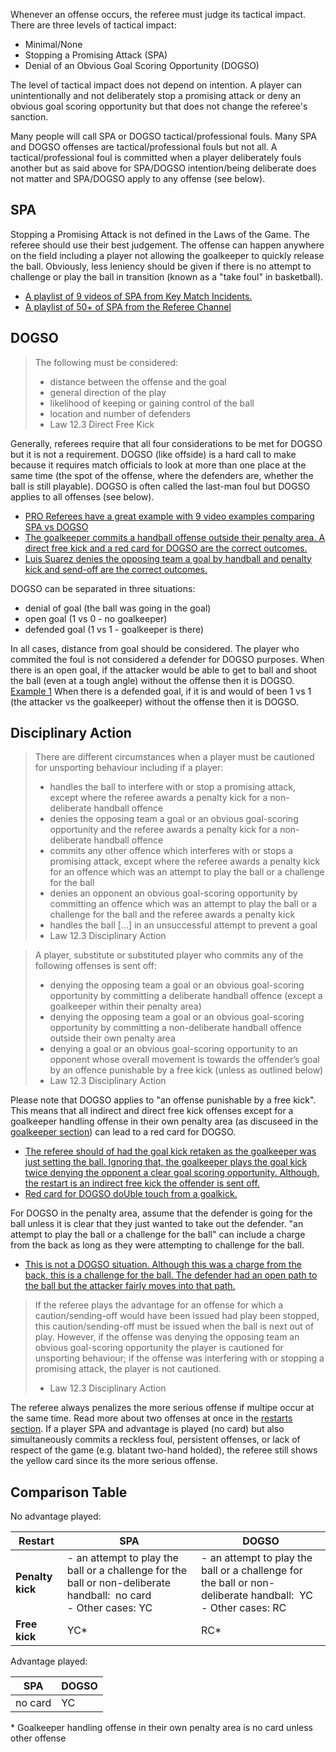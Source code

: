Whenever an offense occurs, the referee must judge its tactical impact. There are three levels of tactical impact:

- Minimal/None
- Stopping a Promising Attack (SPA)
- Denial of an Obvious Goal Scoring Opportunity (DOGSO)

The level of tactical impact does not depend on intention. A player can unintentionally and not deliberately stop a promising attack or deny an obvious goal scoring opportunity but that does not change the referee's sanction.

Many people will call SPA or DOGSO tactical/professional fouls. Many SPA and DOGSO offenses are tactical/professional fouls but not all. A tactical/professional foul is committed when a player deliberately fouls another but as said above for SPA/DOGSO intention/being deliberate does not matter and SPA/DOGSO apply to any offense (see below).

## SPA

Stopping a Promising Attack is not defined in the Laws of the Game. The referee should use their best judgement. The offense can happen anywhere on the field including a player not allowing the goalkeeper to quickly release the ball. Obviously, less leniency should be given if there is no attempt to challenge or play the ball in transition (known as a "take foul" in basketball).
- [A playlist of 9 videos of SPA from Key Match Incidents.](https://www.youtube.com/playlist?list=PLzf0-UFHPjPdTEI9Z2kzC3pCgBgXSaywF)
- [A playlist of 50+ of SPA from the Referee Channel](https://www.youtube.com/playlist?list=PL4OiywE4asSe_F4qnxKcKjOx7FSjNYszR)

## DOGSO

> The following must be considered:
> - distance between the offense and the goal
> - general direction of the play
> - likelihood of keeping or gaining control of the ball
> - location and number of defenders
> - Law 12.3 Direct Free Kick

Generally, referees require that all four considerations to be met for DOGSO but it is not a requirement. DOGSO (like offside) is a hard call to make because it requires match officials to look at more than one place at the same time (the spot of the offense, where the defenders are, whether the ball is still playable). DOGSO is often called the last-man foul but DOGSO applies to all offenses (see below). 

- [PRO Referees have a great example with 9 video examples comparing SPA vs DOGSO](https://proreferees.com/2020/04/03/pro-insight-tactical-fouling-in-soccer-what-officials-look-for/)
- [The goalkeeper commits a handball offense outside their penalty area. A direct free kick and a red card for DOGSO are the correct outcomes.](https://youtu.be/uzZnBPHsx_0?t=107)
- [Luis Suarez denies the opposing team a goal by handball and penalty kick and send-off are the correct outcomes.](https://youtu.be/tDpx9GGH79I?t=202)

DOGSO can be separated in three situations: 
- denial of goal (the ball was going in the goal)
- open goal (1 vs 0 - no goalkeeper)
- defended goal (1 vs 1 - goalkeeper is there)

In all cases, distance from goal should be considered. The player who commited the foul is not considered a defender for DOGSO purposes. When there is an open goal, if the attacker would be able to get to ball and shoot the ball (even at a tough angle) without the offense then it is DOGSO. [Example 1](https://www.youtube.com/watch?v=asVDxPliFVI&ab_channel=ProfessionalRefereeOrganization) When there is a defended goal, if it is and would of been 1 vs 1 (the attacker vs the goalkeeper) without the offense then it is DOGSO.

## Disciplinary Action

> There are different circumstances when a player must be cautioned for unsporting behaviour including if a player:
> - handles the ball to interfere with or stop a promising attack, except where the referee awards a penalty kick for a non-deliberate handball offence
> - denies the opposing team a goal or an obvious goal-scoring opportunity and the referee awards a penalty kick for a non-deliberate handball offence
> - commits any other offence which interferes with or stops a promising attack, except where the referee awards a penalty kick for an offence which was an attempt to play the ball or a challenge for the ball
> - denies an opponent an obvious goal-scoring opportunity by committing an offence which was an attempt to play the ball or a challenge for the ball and the referee awards a penalty kick
> - handles the ball [...] in an unsuccessful attempt to prevent a goal
> - Law 12.3 Disciplinary Action

> A player, substitute or substituted player who commits any of the following offenses is sent off:
> - denying the opposing team a goal or an obvious goal-scoring opportunity by committing a deliberate handball offence (except a goalkeeper within their penalty area)
> - denying the opposing team a goal or an obvious goal-scoring opportunity by committing a non-deliberate handball offence outside their own penalty area
> - denying a goal or an obvious goal-scoring opportunity to an opponent whose overall movement is towards the offender’s goal by an offence punishable by a free kick (unless as outlined below)
> - Law 12.3 Disciplinary Action

Please note that DOGSO applies to "an offense punishable by a free kick". This means that all indirect and direct free kick offenses except for a goalkeeper handling offense in their own penalty area (as discuseed in the [goalkeeper section](/goalkeeper)) can lead to a red card for DOGSO.

- [The referee should of had the goal kick retaken as the goalkeeper was just setting the ball. Ignoring that, the goalkeeper plays the goal kick twice denying the opponent a clear goal scoring opportunity. Although, the restart is an indirect free kick the offender is sent off.](https://www.youtube.com/watch?v=uivLc9urdBY)
- [Red card for DOGSO doUble touch from a goalkick. ](https://youtu.be/G6w_qGQkrwc?feature=shared)

For DOGSO in the penalty area, assume that the defender is going for the ball unless it is clear that they just wanted to take out the defender. "an attempt to play the ball or a challenge for the ball" can include a charge from the back as long as they were attempting to challenge for the ball.

- [This is not a DOGSO situation. Although this was a charge from the back, this is a challenge for the ball. The defender had an open path to the ball but the attacker fairly moves into that path.](https://youtu.be/06lqnmddvKQ?feature=shared&t=961)

> If the referee plays the advantage for an offense for which a caution/sending-off would have been issued had play been stopped, this caution/sending-off must be issued when the ball is next out of play. However, if the offense was denying the opposing team an obvious goal-scoring opportunity the player is cautioned for unsporting behaviour; if the offense was interfering with or stopping a promising attack, the player is not cautioned.
> - Law 12.3 Disciplinary Action

The referee always penalizes the more serious offense if multipe occur at the same time. Read more about two offenses at once in the [restarts section](/restarts). If a player SPA and advantage is played (no card) but also simultaneously commits a reckless foul, persistent offenses, or lack of respect of the game (e.g. blatant two-hand holded), the referee still shows the yellow card since its the more serious offense.

## Comparison Table

No advantage played:

|  Restart                       | SPA                                     | DOGSO                                   |
| ----------------------- | --------------------------------------- | --------------------------------------- |
| **Penalty kick**     | - an attempt to play the ball or a challenge for the ball or non-deliberate handball:  no card <br>- Other cases: YC        | - an attempt to play the ball or a challenge for the ball or non-deliberate handball:  YC<br>- Other cases: RC               |
| **Free kick** | YC*                                      | RC*                                      |


Advantage played:

| SPA     | DOGSO |
| ------- | ----- |
| no card | YC    |



\* Goalkeeper handling offense in their own penalty area is no card unless other offense

